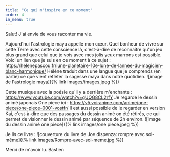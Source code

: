 ```yaml
---
title: "Ce qui m'inspire en ce moment"
order: 4
in_menu: true
---
```

Salut!
J'ai envie de vous raconter ma vie.

Aujourd'hui l'astrologie maya appelle mon cœur.
Quel bonheur de vivre sur cette Terre avec cette conscience là, c'est-à-dire de reconnaître qu'un jeu plus grand que celui que je vois avec mes jolis yeux marrons est possible. 
Voici un lien que je suis en ce moment à ce sujet : 
https://helenepascou.fr/lune-planetaire-10e-lune-de-lannee-du-magicien-blanc-harmonique/
Hélène traduit dans une langue que je comprends (en partie) ce que vient refléter la sagesse maya dans notre quotidien.
![image de l'astrologie maya]({% link images/images.jpeg %})

Cette musique avec la poésie qu'il y a derrière m'enchante : 
https://www.youtube.com/watch?v=gUQG8CL2rfY
Je regarde le dessin animé japonais One piece ici :
https://v5.voiranime.com/anime/one-piece/one-piece-0001-vostfr/
Il est aussi possible de le regarder en version Kai, c'est-à-dire que des passages du dessin animé on été rétirés, ce qui permet de visionner le dessin animé par séquence de 2h environ.
![image du dessin animé one piece]({% link images/one piece.jpeg %})

Je lis ce livre : 
![couverture du livre de Joe dispenza: rompre avec soi-même]({% link images/Rompre-avec-soi-meme.jpg %})

Merci de m'avoir lu.
Bastien 